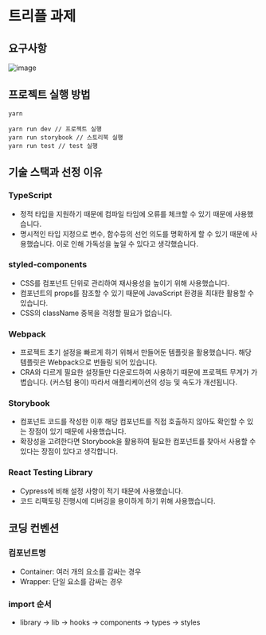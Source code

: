 # 트리플 과제

## 요구사항
![image](https://user-images.githubusercontent.com/28842641/178129962-75203bec-8086-4071-8900-d13800cc180a.png)


## 프로젝트 실행 방법

```
yarn

yarn run dev // 프로젝트 실행
yarn run storybook // 스토리북 실행
yarn run test // test 실행
```

## 기술 스택과 선정 이유

### TypeScript

- 정적 타입을 지원하기 때문에 컴파일 타임에 오류를 체크할 수 있기 때문에 사용했습니다.
- 명시적인 타입 지정으로 변수, 함수등의 선언 의도를 명확하게 할 수 있기 때문에 사용했습니다. 이로 인해 가독성을 높일 수 있다고 생각했습니다.

### styled-components

- CSS를 컴포넌트 단위로 관리하여 재사용성을 높이기 위해 사용했습니다.
- 컴포넌트의 props를 참조할 수 있기 때문에 JavaScript 환경을 최대한 활용할 수 있습니다.
- CSS의 className 중복을 걱정할 필요가 없습니다.

### Webpack

- 프로젝트 초기 설정을 빠르게 하기 위해서 만들어둔 템플릿을 활용했습니다. 해당 템플릿은 Webpack으로 번들링 되어 있습니다.
- CRA와 다르게 필요한 설정들만 다운로드하여 사용하기 때문에 프로젝트 무게가 가볍습니다. (커스텀 용이) 따라서 애플리케이션의 성능 및 속도가 개선됩니다.

### Storybook

- 컴포넌트 코드를 작성한 이후 해당 컴포넌트를 직접 호출하지 않아도 확인할 수 있는 장점이 있기 때문에 사용했습니다.
- 확장성을 고려한다면 Storybook을 활용하여 필요한 컴포넌트를 찾아서 사용할 수 있다는 장점이 있다고 생각합니다.

### React Testing Library

- Cypress에 비해 설정 사항이 적기 때문에 사용했습니다.
- 코드 리팩토링 진행시에 디버깅을 용이하게 하기 위해 사용했습니다.

## 코딩 컨벤션

### 컴포넌트명

- Container: 여러 개의 요소를 감싸는 경우
- Wrapper: 단일 요소를 감싸는 경우

### import 순서

- library -> lib -> hooks -> components -> types -> styles
